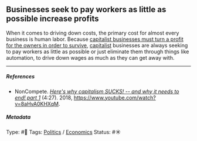 ## Businesses seek to pay workers as little as possible increase profits

When it comes to driving down costs, the primary cost for almost every business is human labor. Because [capitalist businesses must turn a profit for the owners in order to survive](Capitalist%20businesses%20must%20turn%20a%20profit%20for%20the%20owners%20in%20order%20to%20survive.md), [capitalist](Capitalism.md) businesses are always seeking to pay workers as little as possible or just eliminate them through things like automation, to drive down wages as much as they can get away with.

---

##### References

* NonCompete. *[Here's why capitalism SUCKS! -- and why it needs to end! part 1](Here's%20why%20capitalism%20SUCKS!%20--%20and%20why%20it%20needs%20to%20end!%20part%201.md)* (4:27). 2018, https://www.youtube.com/watch?v=8aHvA0KHXqM.

##### Metadata

Type: #🔴 
Tags: [Politics](Politics.md) / [Economics]() 
Status: #☀️ 

